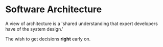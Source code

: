 # Software Architecture
A view of architecture is a 'shared understanding that expert developers have of the system design.' 

The wish to get decisions **right** early on.

